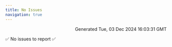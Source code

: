```yaml
---
title: No Issues
navigation: true
---
```


<p style="text-align:right;color:#cccs">
Generated Tue, 03 Dec 2024 16:03:31 GMT
</p>
<p>✅ No issues to report ✅</p>



